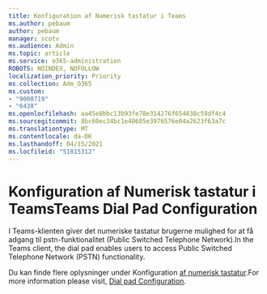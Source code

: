 ```yaml
---
title: Konfiguration af Numerisk tastatur i Teams
ms.author: pebaum
author: pebaum
manager: scotv
ms.audience: Admin
ms.topic: article
ms.service: o365-administration
ROBOTS: NOINDEX, NOFOLLOW
localization_priority: Priority
ms.collection: Adm_O365
ms.custom:
- "9000719"
- "6438"
ms.openlocfilehash: aa45e8bbc13b93fe78e314276f654838c59df4c4
ms.sourcegitcommit: 8bc60ec34bc1e40685e3976576e04a2623f63a7c
ms.translationtype: MT
ms.contentlocale: da-DK
ms.lasthandoff: 04/15/2021
ms.locfileid: "51815312"
---
```

# <a name="teams-dial-pad-configuration"></a><span data-ttu-id="53c63-102">Konfiguration af Numerisk tastatur i Teams</span><span class="sxs-lookup"><span data-stu-id="53c63-102">Teams Dial Pad Configuration</span></span>

<span data-ttu-id="53c63-103">I Teams-klienten giver det numeriske tastatur brugerne mulighed for at få adgang til pstn-funktionalitet (Public Switched Telephone Network).</span><span class="sxs-lookup"><span data-stu-id="53c63-103">In the Teams client, the dial pad enables users to access Public Switched Telephone Network (PSTN) functionality.</span></span>  

<span data-ttu-id="53c63-104">Du kan finde flere oplysninger under Konfiguration [af numerisk tastatur](https://docs.microsoft.com/microsoftteams/dial-pad-configuration).</span><span class="sxs-lookup"><span data-stu-id="53c63-104">For more information please visit, [Dial pad Configuration](https://docs.microsoft.com/microsoftteams/dial-pad-configuration).</span></span>
